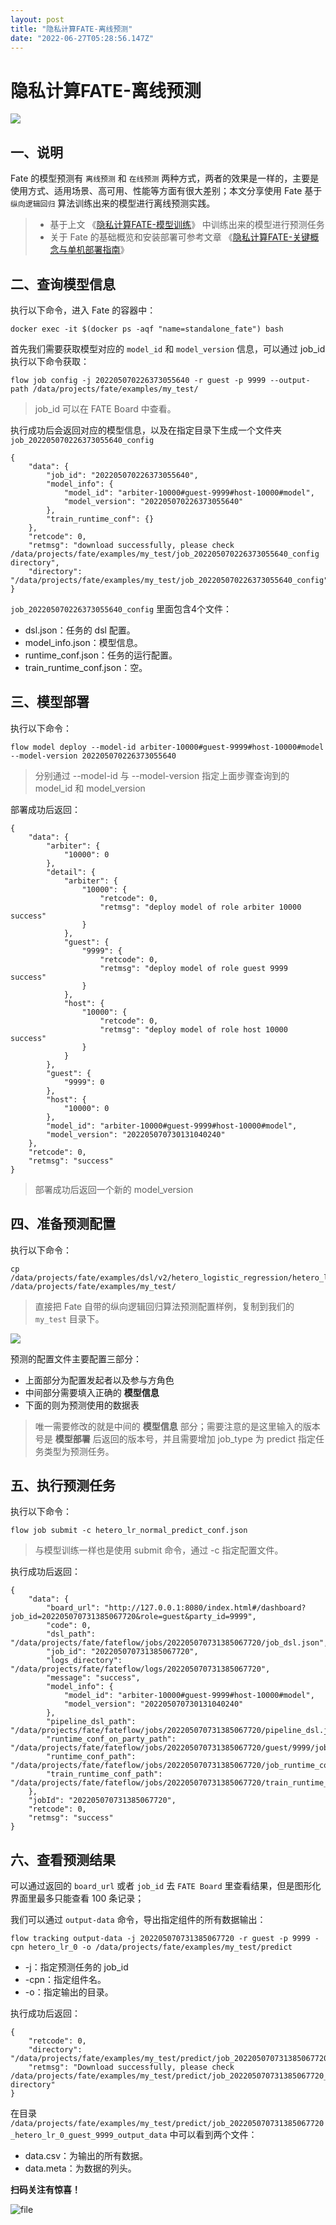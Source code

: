 ```yaml
---
layout: post
title: "隐私计算FATE-离线预测"
date: "2022-06-27T05:28:56.147Z"
---
```

隐私计算FATE-离线预测
=============

![](https://img2022.cnblogs.com/other/1769816/202206/1769816-20220627090210280-41919733.png)

一、说明
----

Fate 的模型预测有 `离线预测` 和 `在线预测` 两种方式，两者的效果是一样的，主要是使用方式、适用场景、高可用、性能等方面有很大差别；本文分享使用 Fate 基于 `纵向逻辑回归` 算法训练出来的模型进行离线预测实践。

> *   基于上文 《[隐私计算FATE-模型训练](https://mp.weixin.qq.com/s/YZ1T4P2m22qHKww71SvLgQ)》 中训练出来的模型进行预测任务
> *   关于 Fate 的基础概览和安装部署可参考文章 《[隐私计算FATE-关键概念与单机部署指南](https://mp.weixin.qq.com/s/dsg-kmf_ABn_KPc_pZVUcA)》

二、查询模型信息
--------

执行以下命令，进入 Fate 的容器中：

    docker exec -it $(docker ps -aqf "name=standalone_fate") bash
    

首先我们需要获取模型对应的 `model_id` 和 `model_version` 信息，可以通过 job\_id 执行以下命令获取：

    flow job config -j 202205070226373055640 -r guest -p 9999 --output-path /data/projects/fate/examples/my_test/
    

> job\_id 可以在 FATE Board 中查看。

执行成功后会返回对应的模型信息，以及在指定目录下生成一个文件夹 `job_202205070226373055640_config`

    {
        "data": {
            "job_id": "202205070226373055640",
            "model_info": {
                "model_id": "arbiter-10000#guest-9999#host-10000#model",
                "model_version": "202205070226373055640"
            },
            "train_runtime_conf": {}
        },
        "retcode": 0,
        "retmsg": "download successfully, please check /data/projects/fate/examples/my_test/job_202205070226373055640_config directory",
        "directory": "/data/projects/fate/examples/my_test/job_202205070226373055640_config"
    }
    

`job_202205070226373055640_config` 里面包含4个文件：

*   dsl.json：任务的 dsl 配置。
*   model\_info.json：模型信息。
*   runtime\_conf.json：任务的运行配置。
*   train\_runtime\_conf.json：空。

三、模型部署
------

执行以下命令：

    flow model deploy --model-id arbiter-10000#guest-9999#host-10000#model --model-version 202205070226373055640
    

> 分别通过 --model-id 与 --model-version 指定上面步骤查询到的 model\_id 和 model\_version

部署成功后返回：

    {
        "data": {
            "arbiter": {
                "10000": 0
            },
            "detail": {
                "arbiter": {
                    "10000": {
                        "retcode": 0,
                        "retmsg": "deploy model of role arbiter 10000 success"
                    }
                },
                "guest": {
                    "9999": {
                        "retcode": 0,
                        "retmsg": "deploy model of role guest 9999 success"
                    }
                },
                "host": {
                    "10000": {
                        "retcode": 0,
                        "retmsg": "deploy model of role host 10000 success"
                    }
                }
            },
            "guest": {
                "9999": 0
            },
            "host": {
                "10000": 0
            },
            "model_id": "arbiter-10000#guest-9999#host-10000#model",
            "model_version": "202205070730131040240"
        },
        "retcode": 0,
        "retmsg": "success"
    }
    

> 部署成功后返回一个新的 model\_version

四、准备预测配置
--------

执行以下命令：

    cp /data/projects/fate/examples/dsl/v2/hetero_logistic_regression/hetero_lr_normal_predict_conf.json /data/projects/fate/examples/my_test/
    

> 直接把 Fate 自带的纵向逻辑回归算法预测配置样例，复制到我们的 `my_test` 目录下。

![](https://img2022.cnblogs.com/other/1769816/202206/1769816-20220627090210650-1625227152.png)

预测的配置文件主要配置三部分：

*   上面部分为配置发起者以及参与方角色
*   中间部分需要填入正确的 **模型信息**
*   下面的则为预测使用的数据表

> 唯一需要修改的就是中间的 **模型信息** 部分；需要注意的是这里输入的版本号是 **模型部署** 后返回的版本号，并且需要增加 job\_type 为 predict 指定任务类型为预测任务。

五、执行预测任务
--------

执行以下命令：

    flow job submit -c hetero_lr_normal_predict_conf.json
    

> 与模型训练一样也是使用 submit 命令，通过 -c 指定配置文件。

执行成功后返回：

    {
        "data": {
            "board_url": "http://127.0.0.1:8080/index.html#/dashboard?job_id=202205070731385067720&role=guest&party_id=9999",
            "code": 0,
            "dsl_path": "/data/projects/fate/fateflow/jobs/202205070731385067720/job_dsl.json",
            "job_id": "202205070731385067720",
            "logs_directory": "/data/projects/fate/fateflow/logs/202205070731385067720",
            "message": "success",
            "model_info": {
                "model_id": "arbiter-10000#guest-9999#host-10000#model",
                "model_version": "202205070730131040240"
            },
            "pipeline_dsl_path": "/data/projects/fate/fateflow/jobs/202205070731385067720/pipeline_dsl.json",
            "runtime_conf_on_party_path": "/data/projects/fate/fateflow/jobs/202205070731385067720/guest/9999/job_runtime_on_party_conf.json",
            "runtime_conf_path": "/data/projects/fate/fateflow/jobs/202205070731385067720/job_runtime_conf.json",
            "train_runtime_conf_path": "/data/projects/fate/fateflow/jobs/202205070731385067720/train_runtime_conf.json"
        },
        "jobId": "202205070731385067720",
        "retcode": 0,
        "retmsg": "success"
    }
    

六、查看预测结果
--------

可以通过返回的 `board_url` 或者 `job_id` 去 `FATE Board` 里查看结果，但是图形化界面里最多只能查看 100 条记录；

我们可以通过 `output-data` 命令，导出指定组件的所有数据输出：

    flow tracking output-data -j 202205070731385067720 -r guest -p 9999 -cpn hetero_lr_0 -o /data/projects/fate/examples/my_test/predict
    

*   \-j：指定预测任务的 job\_id
*   \-cpn：指定组件名。
*   \-o：指定输出的目录。

执行成功后返回：

    {
        "retcode": 0,
        "directory": "/data/projects/fate/examples/my_test/predict/job_202205070731385067720_hetero_lr_0_guest_9999_output_data",
        "retmsg": "Download successfully, please check /data/projects/fate/examples/my_test/predict/job_202205070731385067720_hetero_lr_0_guest_9999_output_data directory"
    }
    

在目录 `/data/projects/fate/examples/my_test/predict/job_202205070731385067720_hetero_lr_0_guest_9999_output_data` 中可以看到两个文件：

*   data.csv：为输出的所有数据。
*   data.meta：为数据的列头。

**扫码关注有惊喜！**

![file](https://img2022.cnblogs.com/other/1769816/202206/1769816-20220627090210886-835837945.png)